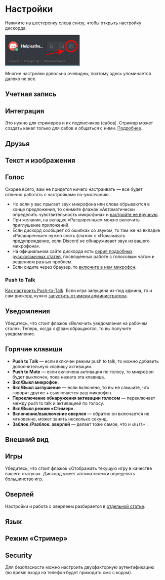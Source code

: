 # Настройки

Нажмите на шестеренку слева снизу, чтобы открыть настройку дискорда.

![](/img/helpycog.png)

Многие настройки довольно очевидны, поэтому здесь упоминается далеко не все.

## Учетная запись

## Интеграция

Это нужно для стримеров и их подписчиков (сабов). Стример может создать канал только для сабов и общаться с ними. <a href="https://support.discordapp.com/hc/ru/articles/212112068" target="_blank">Подробнее</a>.

## Друзья

## Текст и изображения

## Голос

Скорее всего, вам не придется ничего настраивать — все будет отлично работать с настройками по-умолчанию.

* Но если у вас прыгает звук микрофона или слова обрываются в конце предложения, то снимите флажок «Автоматически определить чувствительность микрофона» и <a href="https://support.discordapp.com/hc/ru/articles/211376518-%D0%9C%D0%BE%D0%B4%D0%B5%D0%BB%D0%B8-%D1%83%D1%81%D1%82%D1%80%D0%BE%D0%B9%D1%81%D1%82%D0%B2-%D1%80%D0%B5%D1%87%D0%B5%D0%B2%D0%BE%D0%B3%D0%BE-%D0%B2%D0%B2%D0%BE%D0%B4%D0%B0-%D0%BE%D1%81%D0%BD%D0%BE%D0%B2%D1%8B-Push-to-Talk-%D0%B8-%D0%B3%D0%BE%D0%BB%D0%BE%D1%81%D0%BE%D0%B2%D0%BE%D0%B5-%D1%83%D0%BF%D1%80%D0%B0%D0%B2%D0%BB%D0%B5%D0%BD%D0%B8%D0%B5-" target="_blank">настройте ее вручную</a>.
* При желании, на вкладке «Расширенные» можно включить приглушение приложений.
* Если дискорд сообщает об ошибках со звуком, то там же на вкладке «Расширенные» нужно снять флажок с «Показывать предупреждение, если Discord не обнаруживает звук из вашего микрофона».
* На официальном сайте дискорда есть <a href="https://support.discordapp.com/hc/ru/categories/200404367" target="_blank">серия подробных русскоязычных статей</a>, посвященных работе с голосовым чатом и решением разных проблем.
* Если сидите через браузер, то [включите в нем микрофон](/dop/browser.md#включить-доступ-к-микрофону).

### Push to Talk

<a href="https://support.discordapp.com/hc/ru/articles/211376518-%D0%9C%D0%BE%D0%B4%D0%B5%D0%BB%D0%B8-%D1%83%D1%81%D1%82%D1%80%D0%BE%D0%B9%D1%81%D1%82%D0%B2-%D1%80%D0%B5%D1%87%D0%B5%D0%B2%D0%BE%D0%B3%D0%BE-%D0%B2%D0%B2%D0%BE%D0%B4%D0%B0-%D0%BE%D1%81%D0%BD%D0%BE%D0%B2%D1%8B-Push-to-Talk-%D0%B8-%D0%B3%D0%BE%D0%BB%D0%BE%D1%81%D0%BE%D0%B2%D0%BE%D0%B5-%D1%83%D0%BF%D1%80%D0%B0%D0%B2%D0%BB%D0%B5%D0%BD%D0%B8%D0%B5-" target="_blank">Как настроить Push-to-Talk</a>. Если игра запущена из-под админа, то и сам дискорд нужно <a href="https://support.discordapp.com/hc/ru/articles/205082178-%D0%9A%D0%B0%D0%BA-%D0%B2%D0%BA%D0%BB%D1%8E%D1%87%D0%B8%D1%82%D1%8C-PTT-push-to-talk-%D0%B5%D1%81%D0%BB%D0%B8-%D1%8F-%D0%B7%D0%B0%D0%BF%D1%83%D1%81%D1%82%D0%B8%D0%BB-%D1%81%D0%B2%D0%BE%D1%8E-%D0%B8%D0%B3%D1%80%D1%83-%D0%B2-%D1%80%D0%B5%D0%B6%D0%B8%D0%BC%D0%B5-%D0%B0%D0%B4%D0%BC%D0%B8%D0%BD%D0%B8%D1%81%D1%82%D1%80%D0%B0%D1%82%D0%BE%D1%80%D0%B0-" target="_blank">запустить от имени администратора</a>.

## Уведомления

Убедитесь, что стоит флажок «Включить уведомления на рабочем столе». Теперь, когда к @вам обращаются, то вы получите уведомление.

## Горячие клавиши

* **Push to Talk** — если включен режим push to talk, то можно добавить дополнительную клавишу активации.
* **Push to Mute** — если включена активация по голосу, то микрофон будет выключен, пока нажата эта клавиша.
* **Вкл/Выкл микрофон**.
* **Вкл/Выкл заглушение** — если включено, то вы не слышите, что говорят другие + выключается ваш микрофон.
* **Переключение обнаружения активации голосом** — переключает между push to talk и активацией по голосу.
* **Вкл/Выкл режим «Стимер»**.
* **Включение/выключение оверлея** — обратно он включается не мгновенно, может занять несколько секунд.
* **Заблок./Разблок. оверлей** — делает тоже самое, что и <code>shift+`</code>.

## Внешний вид

## Игры

Убедитесь, что стоит флажок «Отображать текущую игру в качестве вашего статуса». Дискорд умеет автоматически определять большинство игр.

## Оверлей

Настройки и работа с оверлеем разбирается в [отдельной статье](/dop/overlay.md).

## Язык

## Режим «Стример»

## Security

Для безопасности можно настроить двухфакторную аутентификацию (во время входа на телефон будет приходить смс с кодом).